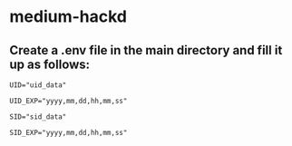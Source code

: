 # medium-hackd

## Create a .env file in the main directory and fill it up as follows:

```
UID="uid_data"

UID_EXP="yyyy,mm,dd,hh,mm,ss"

SID="sid_data"

SID_EXP="yyyy,mm,dd,hh,mm,ss"
```